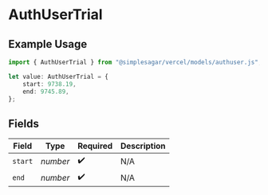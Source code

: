# AuthUserTrial

## Example Usage

```typescript
import { AuthUserTrial } from "@simplesagar/vercel/models/authuser.js";

let value: AuthUserTrial = {
    start: 9738.19,
    end: 9745.89,
};
```

## Fields

| Field              | Type               | Required           | Description        |
| ------------------ | ------------------ | ------------------ | ------------------ |
| `start`            | *number*           | :heavy_check_mark: | N/A                |
| `end`              | *number*           | :heavy_check_mark: | N/A                |